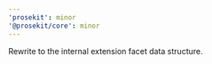 ```yaml
---
'prosekit': minor
'@prosekit/core': minor
---
```


Rewrite to the internal extension facet data structure.
